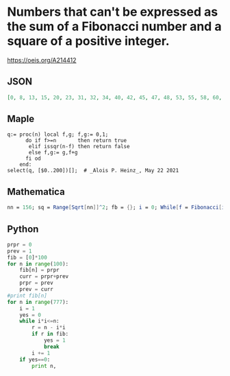# Numbers that can't be expressed as the sum of a Fibonacci number and a square of a positive integer\.
https://oeis.org/A214412
## JSON
```JSON
[0, 8, 13, 15, 20, 23, 31, 32, 34, 40, 42, 45, 47, 48, 53, 55, 58, 60, 61, 63, 68, 73, 74, 75, 76, 78, 79, 87, 88, 92, 95, 96, 97, 99, 106, 107, 109, 110, 111, 112, 116, 117, 118, 120, 127, 128, 130, 131, 132, 133, 135, 137, 139, 140, 141, 143, 150, 151, 154, 156]
```
## Maple
```Maple
q:= proc(n) local f,g; f,g:= 0,1;
      do if f>=n       then return true
       elif issqr(n-f) then return false
       else f,g:= g,f+g
      fi od
    end:
select(q, [$0..200])[];  # _Alois P. Heinz_, May 22 2021
```
## Mathematica
```Mathematica
nn = 156; sq = Range[Sqrt[nn]]^2; fb = {}; i = 0; While[f = Fibonacci[i];  f < nn, i++; AppendTo[fb, f]]; fb = Union[fb]; Complement[Range[0, nn], Union[Flatten[Outer[Plus, sq, fb]]]] (* _T. D. Noe_, Jul 31 2012 *)
```
## Python
```Python
prpr = 0
prev = 1
fib = [0]*100
for n in range(100):
    fib[n] = prpr
    curr = prpr+prev
    prpr = prev
    prev = curr
#print fib[n]
for n in range(777):
    i = 1
    yes = 0
    while i*i<=n:
        r = n - i*i
        if r in fib:
            yes = 1
            break
        i += 1
    if yes==0:
        print n,
```
